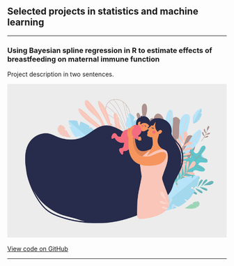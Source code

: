 ## Selected projects in statistics and machine learning

---

### Using Bayesian spline regression in R to estimate effects of breastfeeding on maternal immune function

Project description in two sentences. 

<img src="images/clipart_FB.jpg?raw=true" />

[View code on GitHub](https://github.com/carmenhove/sphs)

---


